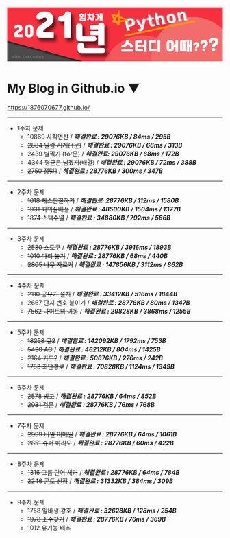 # ![screenshot](./img/title.png)

# My Blog in Github.io ▼

<https://1876070677.github.io/>

---

* 1주차 문제
  * ~~10869 사칙연산~~ / ***해결완료 :  29076KB / 84ms / 295B***
  * ~~2884 알람 시계(if문)~~ / ***해결완료 : 29076KB / 68ms / 313B***
  * ~~2439 별찍기 (for문)~~ / ***해결완료: 29076KB / 68ms / 172B***
  * ~~4344 평균은 넘겠지(배열)~~ / ***해결완료 : 29076KB / 72ms / 388B***
  * ~~2750 정렬1~~ / ***해결완료 : 28776KB / 300ms / 347B***

---

+ 2주차 문제
  + ~~1018 체스판칠하기~~ / ***해결완료: 28776KB / 112ms / 1580B***
  + ~~1931 회의실배정~~ / ***해결완료 : 48500KB / 1504ms / 1377B***
  + ~~1874 스택수열~~ / ***해결완료 : 34880KB / 792ms / 586B***

---

+ 3주차 문제
  + ~~2580 스도쿠~~ /  ***해결완료 : 28776KB / 3916ms / 1893B***
  + ~~1010 다리  놓기~~ / ***해결완료 : 28776KB / 68ms / 440B***
  + ~~2805 나무 자르기~~ / ***해결완료 : 147856KB / 3112ms / 862B***

---

+ 4주차 문제
  + ~~2110 공유기 설치~~ / ***해결완료 : 33412KB / 516ms / 1844B***
  + ~~2667 단지 번호 붙이기~~ / ***해결완료 : 28776KB / 80ms / 1347B***
  + ~~7562 나이트의 이동~~ / ***해결완료 : 29828KB / 3868ms / 1255B***

---

+ 5주차 문제
  + ~~18258 큐2~~ / ***해결완료 : 142092KB / 1792ms / 753B***
  + ~~5430 AC~~ / ***해결완료 : 46212KB / 804ms / 1425B***
  + ~~2164 카드2~~ / ***해결완료 : 50676KB / 276ms / 242B***
  + ~~1753 최단경로~~ / ***해결완료 : 70828KB / 1124ms / 1349B***

---

+ 6주차 문제
  + ~~2578 빙고~~ / ***해결완료 : 28776KB / 64ms / 852B***
  + ~~2981 검문~~ / ***해결완료 : 28776KB / 76ms / 768B***

---

+ 7주차 문제
  + ~~2999 비밀 이메일~~ / ***해결완료 : 28776KB / 64ms / 1061B***
  + ~~2851 슈퍼 마리오~~ / ***해결완료 : 28776KB / 60ms / 422B***

---

+ 8주차 문제
  + ~~1316 그룹 단어 체커~~ / ***해결완료 : 28776KB / 64ms / 784B***
  + ~~2246 콘도 선정~~ / ***해결완료 : 31332KB / 384ms / 309B***

---

+ 9주차 문제
  + ~~1758 알바생 강호~~ / ***해결완료 : 32628KB / 128ms / 254B***
  + ~~1978 소수찾기~~ / ***해결완료 : 28776KB / 76ms / 369B***
  + 1012 유기농 배추